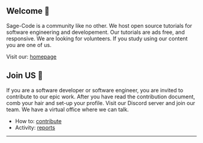 ## Welcome 👋

Sage-Code is a community like no other. We host open source tutorials for software engineering and developement. Our tutorials are ads free, and responsive. We are looking for volunteers. If you study using our content you are one of us. 

Visit our: [homepage](http://sagecode.net)


## Join US 🤗

If you are a software developer or software engineer, you are invited to contribute to our epic work. After you have read the contribution document, comb your hair and  set-up your profile. Visit our Discord server and join our team. We have a virtual office where we can talk. 

* How to: [contribute](https://github.com/sage-code/.github/tree/main/profile/contribute.md)
* Activity: [reports](https://github.com/sage-code/.github/tree/main/reports/readme.md)
---
